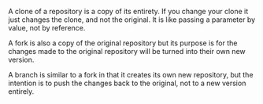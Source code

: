 A clone of a repository is a copy of its entirety. If you change your clone it just changes the clone, and not the original. It is like passing a parameter by value, not by reference.

A fork is also a copy of the original repository but its purpose is for the changes made to the original repository will be turned into their own new version.

A branch is similar to a fork in that it creates its own new repository, but the intention is to push the changes back to the original, not to a new version entirely.
